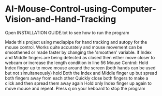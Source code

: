 # AI-Mouse-Control-using-Computer-Vision-and-Hand-Tracking

Open INSTALLATION GUIDE.txt to see how to run the program

Made this project using mediapipe for hand tracking and autopy for the mouse control. Works quite accurately and mouse movement can be smoothened or made faster by changing the 'smoothen' variable.
If Index and Middle fingers are being detected as closed then either move closer to webcam or increase the length condition in line 56
Mouse Control:
Hold Index finger up to move mouse around the screen (both hands can be used but not simultaneously)
hold Both the Index and Middle finger up but spread both fingers away from each other
Quickly close both fingers to make a click and then spread them away again
Hold only Index finger up again to move mouse and repeat.
Press q on your keboard to stop the program
